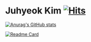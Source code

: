 # Juhyeok Kim [![Hits](https://hits.seeyoufarm.com/api/count/incr/badge.svg?url=https%3A%2F%2Fgithub.com%2Fkimdeagle&count_bg=%2379C83D&title_bg=%23444444&icon=opsgenie.svg&icon_color=%23E7E7E7&title=hits&edge_flat=false)](https://hits.seeyoufarm.com)

[![Anurag's GitHub stats](https://github-readme-stats.vercel.app/api?username=kimdeagle&show_icons=true&theme=react&hide_border=true)](https://github.com/anuraghazra/github-readme-stats)

[![Readme Card](https://github-readme-stats.vercel.app/api/pin/?username=kimdeagle&repo=servlet-jsp-project)](https://github.com/anuraghazra/github-readme-stats)

<!--
**kimdeagle/kimdeagle** is a ✨ _special_ ✨ repository because its `README.md` (this file) appears on your GitHub profile.

Here are some ideas to get you started:

- 🔭 I’m currently working on ...
- 🌱 I’m currently learning ...
- 👯 I’m looking to collaborate on ...
- 🤔 I’m looking for help with ...
- 💬 Ask me about ...
- 📫 How to reach me: ...
- 😄 Pronouns: ...
- ⚡ Fun fact: ...
-->
